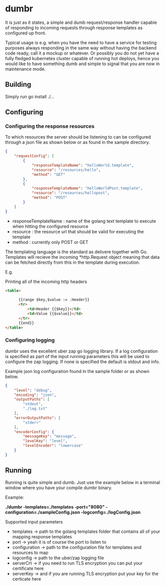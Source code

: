 # dumbr

It is just as it states, a simple and dumb request/response handler capable of responding to incoming requests through response templates as configured up front. 

Typical usage is e.g. when you have the need to have a service for testing purposes always responding in the same way without having the backend code ready, call it a mockup or whatever. Or possibly you do not yet have a fully fledged kubernetes cluster capable of running hot deploys, hence you would like to have something dumb and simple to signal that you are now in maintenance mode.

## Building

Simply run go install ./...

## Configuring

### Configuring the response resources 

To which resources the server should be listening to can be configured through a json file as shown below or as found in the sample directory.



```json
{
    "requestConfig": [
        {
            "responseTemplateName": "helloWorld.template",
            "resource": "/resources/hello",
            "method": "GET"
        },
        {
            "responseTemplateName": "helloWorldPost.template",
            "resource": "/resources/hellopost",
            "method": "POST"
        }
    ]
}
```

* responseTemplateName : name of the golang text template to execute when hitting the configured resource
* resource : the resource url that should be valid for executing the template
* method : currently only POST or GET

The templating language is the standard as delivere together with Go. Templates will recieve the incoming *http.Request object meaning that data can be fetched directly from this in the template during execution.

E.g.

Printing all of the incoming http headers

```html
<table>
     
      {{range $key,$value := .Header}}
      <tr>
          <td>Header {{$key}}</td>
          <td>Value {{$value}}</td>
      </tr>
      {{end}}
</table>
```

### Configuring logging

dumbr uses the excellent uber zap go logging library. If a log configuration is specified as part of the input running parameters this will be used to configure the zap logging. If none is specified the default is stdout and info.

Example json log configuration found in the sample folder or as shown below.

```json
{
    "level": "debug",
    "encoding": "json",
    "outputPaths": [
        "stdout",
        "./log.txt"
    ],
    "errorOutputPaths": [
        "stderr"
    ],
    "encoderConfig": {
        "messageKey": "message",
        "levelKey": "level",
        "levelEncoder": "lowercase"
    }
}
```


## Running

Running is quite simple and dumb. Just use the example below in a terminal window where you have your compile dumbr binary.

Example: 

**./dumbr -templates=./templates -port="8080" -configuration=./sampleConfig.json -logconfig=./logConfig.json**


Supported input parameters

* templates -> path to the golang templates folder that contains all of your mapping response templates
* port -> yeah it is of course the port to listen to
* configuration -> path to the configuration file for templates and resources to map
* logconfig -> path to the uber/zap logging file
* serverCrt -> if you need to run TLS encryption you can put your certificate here
* serverKey -> and if you are running TLS encryption put your key for the certicate here


